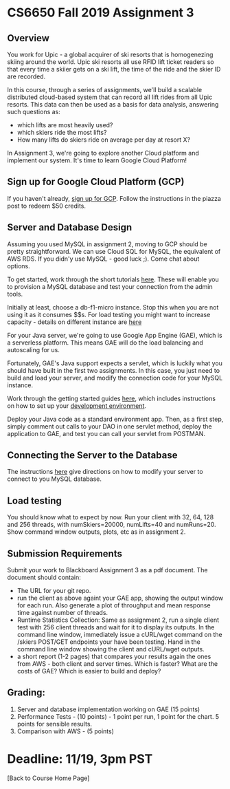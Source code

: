 # CS6650 Fall 2019 Assignment 3

## Overview
You work for Upic - a global acquirer of ski resorts that is homogenezing skiing around the world. Upic ski resorts all use RFID lift ticket readers so that every time a skiier gets on a ski lift, the time of the ride and the skier ID are recorded.

In this course, through a series of assignments, we'll build a scalable distributed cloud-based system that can record all lift rides from all Upic resorts. This data can then be used as a basis for data analysis, answering such questions as:

- which lifts are most heavily used?
- which skiers ride the most lifts?
- How many lifts do skiers ride on average per day at resort X?

In Assignment 3, we're going to explore another Cloud platform and implement our system. It's time to learn Google Cloud Platform!

## Sign up for Google Cloud Platform (GCP)
If you haven't already, [sign up for GCP](https://edu.google.com/programs/credits/?modal_active=none). Follow the instructions in the piazza post to redeem $50 credits.

## Server and Database Design
Assuming you used MySQL in assignment 2, moving to GCP should be pretty straightforward. We can use Cloud SQL for MySQL, the equivalent of AWS RDS. If you didn'y use MySQL - good luck ;). Come chat about options.

To get started, work through the short tutorials [here](https://cloud.google.com/sql/docs/mysql/). These will enable you to provision a MySQL database and test your connection from the admin tools.

Initially at least, choose a db-f1-micro instance. Stop this when you are not using it as it consumes $$s. For load testing you might want to increase capacity - details on different instance are [here](https://cloud.google.com/sql/pricing#sql-server)

For your Java server, we're going to use Google App Engine (GAE), which is a serverless platform. This means GAE will do the load balancing and autoscaling for us.

Fortunately, GAE's Java support expects a servlet, which is luckily what you should have built in the first two assignments. In this case, you just need to build and load your server, and modify the connection code for your MySQL instance.

Work through the getting started guides [here](https://cloud.google.com/appengine/docs/standard/java/), which includes instructions on how to set up your [development environment](https://cloud.google.com/code/docs/intellij/quickstart-IDEA).

Deploy your Java code as a standard environment app. Then, as a first step, simply comment out calls to your DAO in one servlet method, deploy the application to GAE, and test you can call your servlet from POSTMAN.

## Connecting the Server to the Database
The instructions [here](https://cloud.google.com/sql/docs/mysql/connect-app-engine) give directions on how to modify your server to connect to you MySQL database. 

## Load testing
You should know what to expect by now. Run your client with 32, 64, 128 and 256 threads, with numSkiers=20000, numLifts=40 and numRuns=20. Show command window outputs, plots, etc as in assignment 2. 

## Submission Requirements
Submit your work to Blackboard Assignment 3 as a pdf document. The document should contain:

- The URL for your git repo.
- run the client as above againt your GAE app, showing the output window for each run. Also generate a plot of throughput and mean response time against number of threads.
- Runtime Statistics Collection: Same as assignment 2, run a single client test with 256 client threads and wait for it to display its outputs. In the command line window, immediately issue a cURL/wget command on the /skiers POST/GET endpoints your have been testing. Hand in the command line window showing the client and cURL/wget outputs.
- a short report (1-2 pages) that compares your results again the ones from AWS - both client and server times. Which is faster? What are the costs of GAE? Which is easier to build and deploy? 

## Grading:
1. Server and database implementation working on GAE (15 points)
1. Performance Tests - (10 points) - 1 point per run, 1 point for the chart. 5 points for sensible results.
1. Comparison with AWS - (5 points) 

# Deadline: 11/19, 3pm PST
[Back to Course Home Page]

